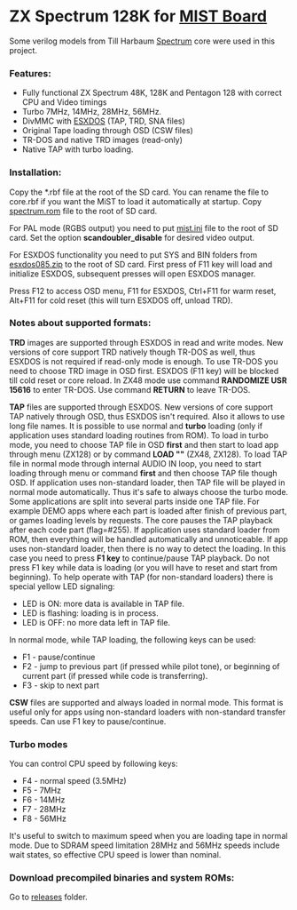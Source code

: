 # ZX Spectrum 128K for [MIST Board](https://github.com/mist-devel/mist-board/wiki)

Some verilog models from Till Harbaum [Spectrum](https://github.com/mist-devel/mist-board/tree/master/cores/spectrum) core were used in this project.

### Features:
- Fully functional ZX Spectrum 48K, 128K and Pentagon 128 with correct CPU and Video timings
- Turbo 7MHz, 14MHz, 28MHz, 56MHz.
- DivMMC with [ESXDOS](http://www.esxdos.org/) (TAP, TRD, SNA files)
- Original Tape loading through OSD (CSW files)
- TR-DOS and native TRD images (read-only)
- Native TAP with turbo loading.

### Installation:
Copy the *.rbf file at the root of the SD card. You can rename the file to core.rbf if you want the MiST to load it automatically at startup.
Copy [spectrum.rom](https://github.com/sorgelig/ZX_Spectrum-128K_MIST/tree/master/releases/spectrum.rom) file to the root of SD card.

For PAL mode (RGBS output) you need to put [mist.ini](https://github.com/sorgelig/ZX_Spectrum-128K_MIST/tree/master/releases/mist.ini) file to the root of SD card. Set the option **scandoubler_disable** for desired video output.

For ESXDOS functionality you need to put SYS and BIN folders from [esxdos085.zip](http://www.esxdos.org/files/esxdos085.zip) to the root of SD card.
First press of F11 key will load and initialize ESXDOS, subsequent presses will open ESXDOS manager.

Press F12 to access OSD menu, 
F11 for ESXDOS, Ctrl+F11 for warm reset, Alt+F11 for cold reset (this will turn ESXDOS off, unload TRD).

### Notes about supported formats:
**TRD** images are supported through ESXDOS in read and write modes. New versions of core support TRD natively though TR-DOS as well, thus ESXDOS is not required if read-only mode is enough. To use TR-DOS you need to choose TRD image in OSD first. ESXDOS (F11 key) will be blocked till cold reset or core reload. In ZX48 mode use command **RANDOMIZE USR 15616** to enter TR-DOS. Use command **RETURN** to leave TR-DOS.

**TAP** files are supported through ESXDOS. New versions of core support TAP natively through OSD, thus ESXDOS isn't required. Also it allows to use long file names. It is possible to use normal and **turbo** loading (only if application uses standard loading routines from ROM). To load in turbo mode, you need to choose TAP file in OSD **first** and then start to load app through menu (ZX128) or by command **LOAD ""** (ZX48, ZX128). To load TAP file in normal mode through internal AUDIO IN loop, you need to start loading through menu or command **first** and then choose TAP file though OSD. If application uses non-standard loader, then TAP file will be played in normal mode automatically. Thus it's safe to always choose the turbo mode. Some applications are split into several parts inside one TAP file. For example DEMO apps where each part is loaded after finish of previous part, or games loading levels by requests. The core pauses the TAP playback after each code part (flag=#255). If application uses standard loader from ROM, then everything will be handled automatically and unnoticeable. If app uses non-standard loader, then there is no way to detect the loading. In this case you need to press **F1 key** to continue/pause TAP playback. Do not press F1 key while data is loading (or you will have to reset and start from beginning). To help operate with TAP (for non-standard loaders) there is special yellow LED signaling:
- LED is ON: more data is available in TAP file.
- LED is flashing: loading is in process.
- LED is OFF: no more data left in TAP file.

In normal mode, while TAP loading, the following keys can be used:
- F1 - pause/continue
- F2 - jump to previous part (if pressed while pilot tone), or beginning of current part (if pressed while code is transferring).
- F3 - skip to next part

**CSW** files are supported and always loaded in normal mode. This format is useful only for apps using non-standard loaders with non-standard transfer speeds. Can use F1 key to pause/continue.

### Turbo modes
You can control CPU speed by following keys:
- F4 - normal speed (3.5MHz)
- F5 - 7MHz
- F6 - 14MHz
- F7 - 28MHz
- F8 - 56MHz

It's useful to switch to maximum speed when you are loading tape in normal mode. Due to SDRAM speed limitation 28MHz and 56MHz speeds include wait states, so effective CPU speed is lower than nominal.

### Download precompiled binaries and system ROMs:
Go to [releases](https://github.com/sorgelig/ZX_Spectrum-128K_MIST/tree/master/releases) folder.
